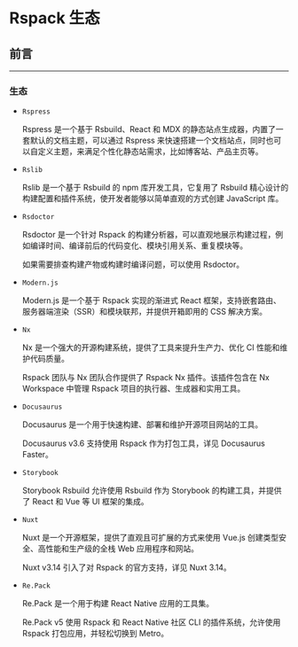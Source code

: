 # Rspack 生态

## 前言

---

### 生态

- `Rspress`

  Rspress 是一个基于 Rsbuild、React 和 MDX 的静态站点生成器，内置了一套默认的文档主题，可以通过 Rspress 来快速搭建一个文档站点，同时也可以自定义主题，来满足个性化静态站需求，比如博客站、产品主页等。

- `Rslib`

  Rslib 是一个基于 Rsbuild 的 npm 库开发工具，它复用了 Rsbuild 精心设计的构建配置和插件系统，使开发者能够以简单直观的方式创建 JavaScript 库。

- `Rsdoctor`

  Rsdoctor 是一个针对 Rspack 的构建分析器，可以直观地展示构建过程，例如编译时间、编译前后的代码变化、模块引用关系、重复模块等。

  如果需要排查构建产物或构建时编译问题，可以使用 Rsdoctor。

- `Modern.js`

  Modern.js 是一个基于 Rspack 实现的渐进式 React 框架，支持嵌套路由、服务器端渲染（SSR）和模块联邦，并提供开箱即用的 CSS 解决方案。

- `Nx`

  Nx 是一个强大的开源构建系统，提供了工具来提升生产力、优化 CI 性能和维护代码质量。

  Rspack 团队与 Nx 团队合作提供了 Rspack Nx 插件。该插件包含在 Nx Workspace 中管理 Rspack 项目的执行器、生成器和实用工具。

- `Docusaurus`

  Docusaurus 是一个用于快速构建、部署和维护开源项目网站的工具。

  Docusaurus v3.6 支持使用 Rspack 作为打包工具，详见 Docusaurus Faster。

- `Storybook`

  Storybook Rsbuild 允许使用 Rsbuild 作为 Storybook 的构建工具，并提供了 React 和 Vue 等 UI 框架的集成。

- `Nuxt`

  Nuxt 是一个开源框架，提供了直观且可扩展的方式来使用 Vue.js 创建类型安全、高性能和生产级的全栈 Web 应用程序和网站。

  Nuxt v3.14 引入了对 Rspack 的官方支持，详见 Nuxt 3.14。

- `Re.Pack`

  Re.Pack 是一个用于构建 React Native 应用的工具集。

  Re.Pack v5 使用 Rspack 和 React Native 社区 CLI 的插件系统，允许使用 Rspack 打包应用，并轻松切换到 Metro。

